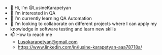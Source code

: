 - 👋 Hi, I’m @LusineKarapetyan
- 👀 I’m interested in QA
- 🌱 I’m currently learning QA Automation
- 💞️ I’m looking to collaborate on different projects where I can apply my knowledge in software testing and learn new skills
- 📫 How to reach me
  - Lusokarapetyan@gmail.com
  - https://www.linkedin.com/in/lusine-karapetyan-aaa78718a/

<!---
LusineKarapetyan/LusineKarapetyan is a ✨ special ✨ repository because its `README.md` (this file) appears on your GitHub profile.
You can click the Preview link to take a look at your changes.
--->
